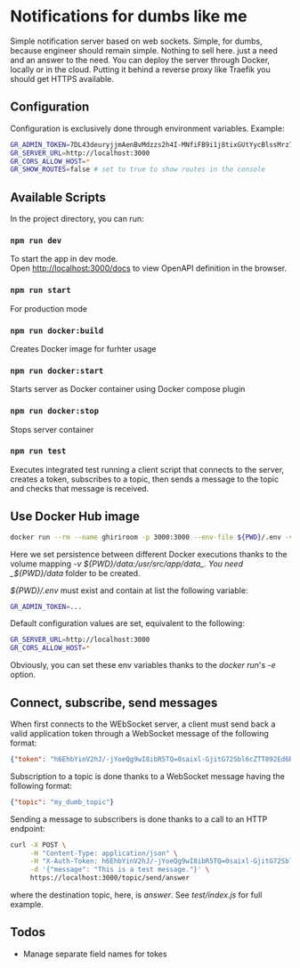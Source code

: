 # Notifications for dumbs like me

Simple notification server based on web sockets.
Simple, for dumbs, because engineer should remain simple.
Nothing to sell here. just a need and an answer to the need.
You can deploy the server through Docker, locally or in the cloud.
Putting it behind a reverse proxy like Traefik you should get HTTPS available.

## Configuration

Configuration is exclusively done through environment variables.
Example:

```bash
GR_ADMIN_TOKEN=7DL43deuryjjmAenBvMdzzs2h4I-MNfiFB9i1j8tixGUtYycBlssMrz7I-hUmkST
GR_SERVER_URL=http://localhost:3000
GR_CORS_ALLOW_HOST=*
GR_SHOW_ROUTES=false # set to true to show routes in the console
```

## Available Scripts

In the project directory, you can run:

### `npm run dev`

To start the app in dev mode.\
Open [http://localhost:3000/docs](http://localhost:3000/docs) to view
OpenAPI definition in the browser.

### `npm run start`

For production mode

### `npm run docker:build`

Creates Docker image for furhter usage

### `npm run docker:start`

Starts server as Docker container using Docker compose plugin

### `npm run docker:stop`

Stops server container

### `npm run test`

Executes integrated test running a client script that connects to the server,
creates a token, subscribes to a topic, then sends a message to the topic and
checks that message is received.

## Use Docker Hub image

```bash
docker run --rm --name ghiriroom -p 3000:3000 --env-file ${PWD}/.env -v ${PWD}/data:/usr/src/app/data ignitial/ghiriroom:latest
```

Here we set persistence between different Docker executions thanks to the
volume mapping _-v ${PWD}/data:/usr/src/app/data_. You need _${PWD}/data_
folder to be created.

_${PWD}/.env_ must exist and contain at list the following variable:

```bash
GR_ADMIN_TOKEN=...
```

Default configuration values are set, equivalent to the following:

```bash
GR_SERVER_URL=http://localhost:3000
GR_CORS_ALLOW_HOST=*
```

Obviously, you can set these env variables thanks to the _docker run_'s _-e_
option.

## Connect, subscribe, send messages

When first connects to the WEbSocket server, a client must send back a valid
application token through a WebSocket message of the following format:

```json
{"token": "h6EhbYinV2hJ/-jYoeQg9wI8ibR5TQ=0saixl-GjitG72Sbl6cZTT892Ed6R-4Po"}
```

Subscription to a topic is done thanks to a WebSocket message having the
following format:

```json
{"topic": "my_dumb_topic"}
```

Sending a message to subscribers is done thanks to a call to an HTTP endpoint:

```bash
curl -X POST \
     -H "Content-Type: application/json" \
     -H "X-Auth-Token: h6EhbYinV2hJ/-jYoeQg9wI8ibR5TQ=0saixl-GjitG72Sbl6cZTT892Ed6R-4Po" \
     -d '{"message": "This is a test message."}' \
     https://localhost:3000/topic/send/answer
```

where the destination topic, here, is _answer_.
See _test/index.js_ for full example.

## Todos

- Manage separate field names for tokes
